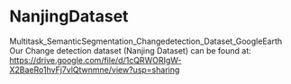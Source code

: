 # NanjingDataset
Multitask_SemanticSegmentation_Changedetection_Dataset_GoogleEarth
Our Change detection dataset (Nanjing Dataset) can be found at: https://drive.google.com/file/d/1cQRWORIgW-X2BaeRo1hvFj7vlQtwnmne/view?usp=sharing
